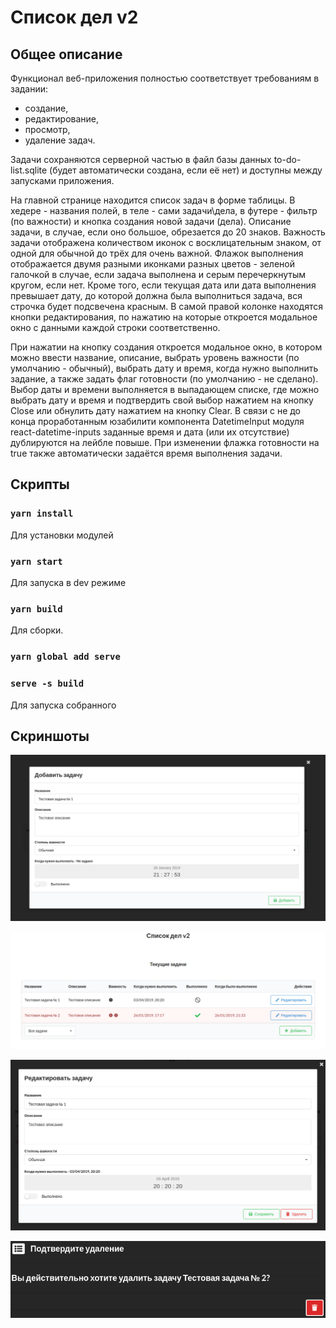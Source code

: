 Список дел v2
=======

## Общее описание
Функционал веб-приложения полностью соответствует требованиям в задании:
* создание,
* редактирование, 
* просмотр,
* удаление задач.

Задачи сохраняются серверной частью в файл базы данных to-do-list.sqlite (будет автоматически создана, если её нет) и 
доступны между запусками приложения.

На главной странице находится список задач в форме таблицы. В хедере - названия полей, в теле - сами задачи\дела, 
в футере - фильтр (по важности) и кнопка создания новой задачи (дела). Описание задачи, в случае, если оно большое, 
обрезается до 20 знаков. Важность задачи отображена количеством иконок с восклицательным знаком, от одной для обычной 
до трёх для очень важной. Флажок выполнения отображается двумя разными иконками разных цветов - зеленой галочкой в 
случае, если задача выполнена и серым перечеркнутым кругом, если нет. Кроме того, если текущая дата или дата выполнения 
превышает дату, до которой должна была выполниться задача, вся строчка будет подсвечена красным. В самой правой колонке 
находятся кнопки редактирования, по нажатию на которые откроется модальное окно с данными каждой строки соответственно.    

При нажатии на кнопку создания откроется модальное окно, в котором можно ввести название, описание, выбрать уровень 
важности (по умолчанию - обычный), выбрать дату и время, когда нужно выполнить задание, а также задать флаг готовности 
(по умолчанию - не сделано). Выбор даты и времени выполняется в выпадающем списке, где можно выбрать дату и время и 
подтвердить свой выбор нажатием на кнопку Close или обнулить дату нажатием на кнопку Clear. В связи с не до конца 
проработанным юзабилити компонента DatetimeInput модуля react-datetime-inputs заданные время и дата (или их отсутствие) 
дублируются на лейбле повыше. При изменении флажка готовности на true также автоматически задаётся время выполнения 
задачи. 
 

## Скрипты

### `yarn install`
Для установки модулей

### `yarn start`
Для запуска в dev режиме

### `yarn build`
Для сборки.

### `yarn global add serve`
### `serve -s build`
Для запуска собранного

## Скриншоты

![Создание](screenshots/screen_1.png?raw=true "Создание")

![Просмотр](screenshots/screen_2.png?raw=true "Просмотр")

![Редактирование](screenshots/screen_3.png?raw=true "Редактирование")

![Удаление](screenshots/screen_4.png?raw=true "Удаление")